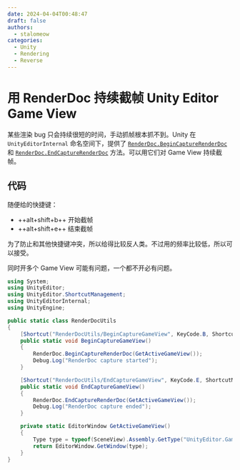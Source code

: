 ```yaml
---
date: 2024-04-04T00:48:47
draft: false
authors:
  - stalomeow
categories:
  - Unity
  - Rendering
  - Reverse
---
```


# 用 RenderDoc 持续截帧 Unity Editor Game View

某些渲染 bug 只会持续很短的时间，手动抓帧根本抓不到。Unity 在 `UnityEditorInternal` 命名空间下，提供了 [`RenderDoc.BeginCaptureRenderDoc`](https://github.com/Unity-Technologies/UnityCsReference/blob/d2eb9c0352229c0268d47ca0efa69e14b5d180f8/Editor/Mono/RenderDoc/RenderDoc.bindings.cs#L32) 和 [`RenderDoc.EndCaptureRenderDoc`](https://github.com/Unity-Technologies/UnityCsReference/blob/d2eb9c0352229c0268d47ca0efa69e14b5d180f8/Editor/Mono/RenderDoc/RenderDoc.bindings.cs#L34C28-L34C47) 方法。可以用它们对 Game View 持续截帧。

<!-- more -->

## 代码

随便给的快捷键：

- ++alt+shift+b++ 开始截帧
- ++alt+shift+e++ 结束截帧

为了防止和其他快捷键冲突，所以给得比较反人类。不过用的频率比较低，所以可以接受。

同时开多个 Game View 可能有问题，一个都不开必有问题。

``` csharp
using System;
using UnityEditor;
using UnityEditor.ShortcutManagement;
using UnityEditorInternal;
using UnityEngine;

public static class RenderDocUtils
{
    [Shortcut("RenderDocUtils/BeginCaptureGameView", KeyCode.B, ShortcutModifiers.Alt | ShortcutModifiers.Shift)]
    public static void BeginCaptureGameView()
    {
        RenderDoc.BeginCaptureRenderDoc(GetActiveGameView());
        Debug.Log("RenderDoc capture started");
    }

    [Shortcut("RenderDocUtils/EndCaptureGameView", KeyCode.E, ShortcutModifiers.Alt | ShortcutModifiers.Shift)]
    public static void EndCaptureGameView()
    {
        RenderDoc.EndCaptureRenderDoc(GetActiveGameView());
        Debug.Log("RenderDoc capture ended");
    }

    private static EditorWindow GetActiveGameView()
    {
        Type type = typeof(SceneView).Assembly.GetType("UnityEditor.GameView");
        return EditorWindow.GetWindow(type);
    }
}
```
